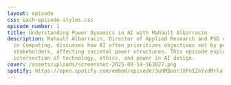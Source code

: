 ```yaml
---
layout: episode
css: each-episode-styles.css
episode_number: 1
title: Understanding Power Dynamics in AI with Mahault Albarracin
description: Mahault Albarracin, Director of Applied Research and PhD candidate
  in Computing, discusses how AI often prioritizes objectives set by powerful
  stakeholders, affecting societal power structures. This episode explores the
  intersection of technology, ethics, and power in AI design.
cover: /assets/uploads/screenshot-2025-08-14-163827.png
spotify: https://open.spotify.com/embed/episode/3uHMBoorJXPnIZoYvdMrla?utm_source=generator
---
```

